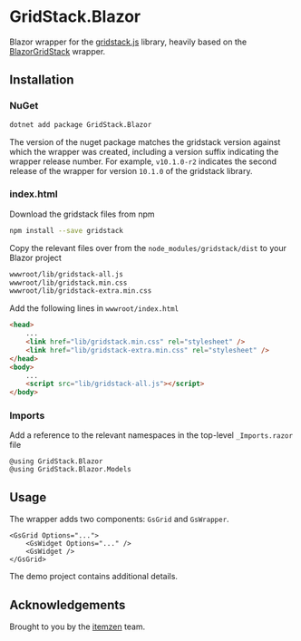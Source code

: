 # GridStack.Blazor

Blazor wrapper for the [gridstack.js](https://gridstackjs.com/) library, heavily based on the [BlazorGridStack](https://github.com/decelis/BlazorGridStack) wrapper.

## Installation

### NuGet

```bash
dotnet add package GridStack.Blazor
```

The version of the nuget package matches the gridstack version against which the wrapper was created,
including a version suffix indicating the wrapper release number. For example, `v10.1.0-r2` indicates the
second release of the wrapper for version `10.1.0` of the gridstack library.

### index.html

Download the gridstack files from npm

```bash
npm install --save gridstack
```

Copy the relevant files over from the `node_modules/gridstack/dist` to your Blazor project

```bash
wwwroot/lib/gridstack-all.js
wwwroot/lib/gridstack.min.css
wwwroot/lib/gridstack-extra.min.css
```

Add the following lines in `wwwroot/index.html`

```html
<head>
    ...
    <link href="lib/gridstack.min.css" rel="stylesheet" />
    <link href="lib/gridstack-extra.min.css" rel="stylesheet" />
</head>
<body>
    ...
    <script src="lib/gridstack-all.js"></script>
</body>
```

### Imports

Add a reference to the relevant namespaces in the top-level `_Imports.razor` file

```razor
@using GridStack.Blazor
@using GridStack.Blazor.Models
```

## Usage

The wrapper adds two components: `GsGrid` and `GsWrapper`.

```razor
<GsGrid Options="...">
    <GsWidget Options="..." />
    <GsWidget />
</GsGrid>
```

The demo project contains additional details.

## Acknowledgements

Brought to you by the [itemzen](https://itemzen.com) team.

